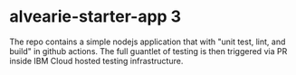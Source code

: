 # alvearie-starter-app 3

The repo contains a simple nodejs application that with "unit test, lint, and build" in github actions.  The full guantlet of testing is then triggered via PR inside IBM Cloud hosted testing infrastructure.

